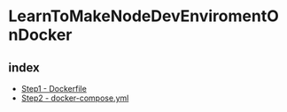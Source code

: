 # LearnToMakeNodeDevEnviromentOnDocker

## index
- [Step1 - Dockerfile](https://github.com/mandbjp/LearnToMakeNodeDevEnviromentOnDocker/tree/learn/step1_Dockerfile)
- [Step2 - docker-compose.yml](https://github.com/mandbjp/LearnToMakeNodeDevEnviromentOnDocker/tree/learn/step2_docker-compose)
